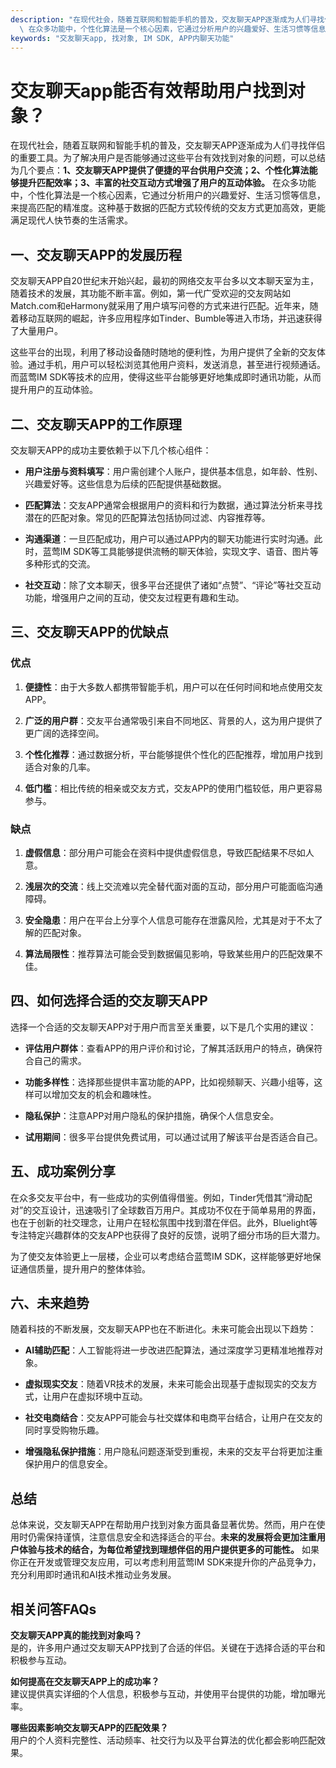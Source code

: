 ```yaml
---
description: "在现代社会，随着互联网和智能手机的普及，交友聊天APP逐渐成为人们寻找伴侣的重要工具。为了解决用户是否能够通过这些平台有效找到对象的问题，可以总结为几个要点：**1、交友聊天APP提供了便捷的平台供用户交流；2、个性化算法能够提升匹配效率；3、丰富的社交互动方式增强了用户的互动体验。**\
  \ 在众多功能中，个性化算法是一个核心因素，它通过分析用户的兴趣爱好、生活习惯等信息，来提高匹配的精准度。这种基于数据的匹配方式较传统的交友方式更加高效，更能满足现代人快节奏的生活需求。"
keywords: "交友聊天app, 找对象, IM SDK, APP内聊天功能"
---
```

# 交友聊天app能否有效帮助用户找到对象？

在现代社会，随着互联网和智能手机的普及，交友聊天APP逐渐成为人们寻找伴侣的重要工具。为了解决用户是否能够通过这些平台有效找到对象的问题，可以总结为几个要点：**1、交友聊天APP提供了便捷的平台供用户交流；2、个性化算法能够提升匹配效率；3、丰富的社交互动方式增强了用户的互动体验。** 在众多功能中，个性化算法是一个核心因素，它通过分析用户的兴趣爱好、生活习惯等信息，来提高匹配的精准度。这种基于数据的匹配方式较传统的交友方式更加高效，更能满足现代人快节奏的生活需求。

## **一、交友聊天APP的发展历程**

交友聊天APP自20世纪末开始兴起，最初的网络交友平台多以文本聊天室为主，随着技术的发展，其功能不断丰富。例如，第一代广受欢迎的交友网站如Match.com和eHarmony就采用了用户填写问卷的方式来进行匹配。近年来，随着移动互联网的崛起，许多应用程序如Tinder、Bumble等进入市场，并迅速获得了大量用户。

这些平台的出现，利用了移动设备随时随地的便利性，为用户提供了全新的交友体验。通过手机，用户可以轻松浏览其他用户资料，发送消息，甚至进行视频通话。而蓝莺IM SDK等技术的应用，使得这些平台能够更好地集成即时通讯功能，从而提升用户的互动体验。

## **二、交友聊天APP的工作原理**

交友聊天APP的成功主要依赖于以下几个核心组件：

- **用户注册与资料填写**：用户需创建个人账户，提供基本信息，如年龄、性别、兴趣爱好等。这些信息为后续的匹配提供基础数据。
  
- **匹配算法**：交友APP通常会根据用户的资料和行为数据，通过算法分析来寻找潜在的匹配对象。常见的匹配算法包括协同过滤、内容推荐等。

- **沟通渠道**：一旦匹配成功，用户可以通过APP内的聊天功能进行实时沟通。此时，蓝莺IM SDK等工具能够提供流畅的聊天体验，实现文字、语音、图片等多种形式的交流。

- **社交互动**：除了文本聊天，很多平台还提供了诸如“点赞”、“评论”等社交互动功能，增强用户之间的互动，使交友过程更有趣和生动。

## **三、交友聊天APP的优缺点**

### 优点

1. **便捷性**：由于大多数人都携带智能手机，用户可以在任何时间和地点使用交友APP。
  
2. **广泛的用户群**：交友平台通常吸引来自不同地区、背景的人，这为用户提供了更广阔的选择空间。

3. **个性化推荐**：通过数据分析，平台能够提供个性化的匹配推荐，增加用户找到适合对象的几率。

4. **低门槛**：相比传统的相亲或交友方式，交友APP的使用门槛较低，用户更容易参与。

### 缺点

1. **虚假信息**：部分用户可能会在资料中提供虚假信息，导致匹配结果不尽如人意。

2. **浅层次的交流**：线上交流难以完全替代面对面的互动，部分用户可能面临沟通障碍。

3. **安全隐患**：用户在平台上分享个人信息可能存在泄露风险，尤其是对于不太了解的匹配对象。

4. **算法局限性**：推荐算法可能会受到数据偏见影响，导致某些用户的匹配效果不佳。

## **四、如何选择合适的交友聊天APP**

选择一个合适的交友聊天APP对于用户而言至关重要，以下是几个实用的建议：

- **评估用户群体**：查看APP的用户评价和讨论，了解其活跃用户的特点，确保符合自己的需求。

- **功能多样性**：选择那些提供丰富功能的APP，比如视频聊天、兴趣小组等，这样可以增加交友的机会和趣味性。

- **隐私保护**：注意APP对用户隐私的保护措施，确保个人信息安全。

- **试用期间**：很多平台提供免费试用，可以通过试用了解该平台是否适合自己。

## **五、成功案例分享**

在众多交友平台中，有一些成功的实例值得借鉴。例如，Tinder凭借其“滑动配对”的交互设计，迅速吸引了全球数百万用户。其成功不仅在于简单易用的界面，也在于创新的社交理念，让用户在轻松氛围中找到潜在伴侣。此外，Bluelight等专注特定兴趣群体的交友APP也获得了良好的反馈，说明了细分市场的巨大潜力。

为了使交友体验更上一层楼，企业可以考虑结合蓝莺IM SDK，这样能够更好地保证通信质量，提升用户的整体体验。

## **六、未来趋势**

随着科技的不断发展，交友聊天APP也在不断进化。未来可能会出现以下趋势：

- **AI辅助匹配**：人工智能将进一步改进匹配算法，通过深度学习更精准地推荐对象。

- **虚拟现实交友**：随着VR技术的发展，未来可能会出现基于虚拟现实的交友方式，让用户在虚拟环境中互动。

- **社交电商结合**：交友APP可能会与社交媒体和电商平台结合，让用户在交友的同时享受购物乐趣。

- **增强隐私保护措施**：用户隐私问题逐渐受到重视，未来的交友平台将更加注重保护用户的信息安全。

## **总结**

总体来说，交友聊天APP在帮助用户找到对象方面具备显著优势。然而，用户在使用时仍需保持谨慎，注意信息安全和选择适合的平台。**未来的发展将会更加注重用户体验与技术的结合，为每位希望找到理想伴侣的用户提供更多的可能性。** 如果你正在开发或管理交友应用，可以考虑利用蓝莺IM SDK来提升你的产品竞争力，充分利用即时通讯和AI技术推动业务发展。

## 相关问答FAQs

**交友聊天APP真的能找到对象吗？**  
是的，许多用户通过交友聊天APP找到了合适的伴侣。关键在于选择合适的平台和积极参与互动。

**如何提高在交友聊天APP上的成功率？**  
建议提供真实详细的个人信息，积极参与互动，并使用平台提供的功能，增加曝光率。

**哪些因素影响交友聊天APP的匹配效果？**  
用户的个人资料完整性、活动频率、社交行为以及平台算法的优化都会影响匹配效果。
